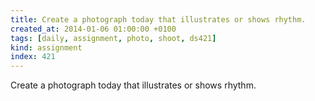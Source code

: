 ```yaml
---
title: Create a photograph today that illustrates or shows rhythm.
created_at: 2014-01-06 01:00:00 +0100
tags: [daily, assignment, photo, shoot, ds421]
kind: assignment
index: 421
---
```


Create a photograph today that illustrates or shows rhythm.
